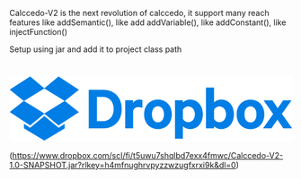 Calccedo-V2 is the next revolution of calccedo, it support many reach features like addSemantic(), like add addVariable(), like addConstant(), like injectFunction()

Setup using jar and add it to project class path


# 
[![N|Solid](https://raw.githubusercontent.com/ibrahim1hero1/calccedo/Calccedo-v2/readme/images/dropbox-logo.png)](https://www.dropbox.com/scl/fi/t5uwu7shqlbd7exx4fmwc/Calccedo-V2-1.0-SNAPSHOT.jar?rlkey=h4mfnughrvpyzzwzugfxrxi9k&dl=0)



(https://www.dropbox.com/scl/fi/t5uwu7shqlbd7exx4fmwc/Calccedo-V2-1.0-SNAPSHOT.jar?rlkey=h4mfnughrvpyzzwzugfxrxi9k&dl=0)




